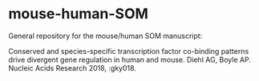 # mouse-human-SOM
General repository for the mouse/human SOM manuscript:

Conserved and species-specific transcription factor co-binding patterns drive divergent gene regulation in human and mouse.
Diehl AG, Boyle AP. Nucleic Acids Research 2018, :gky018. 

